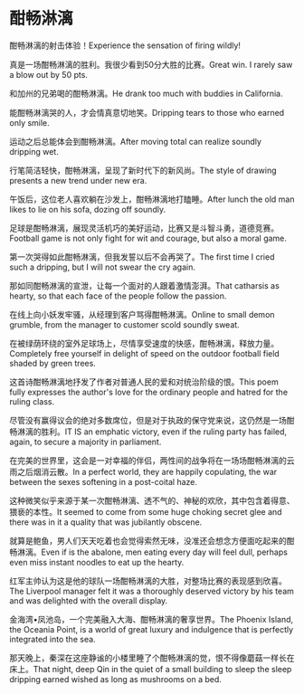 # 酣畅淋漓

<p><span class="chinese">酣畅淋漓的射击体验！</span><span class="english">Experience the sensation of firing wildly!</span></p>

<p><span class="chinese">真是一场酣畅淋漓的胜利。我很少看到50分大胜的比赛。</span><span class="english">Great win. I rarely saw a blow out by 50 pts.</span></p>

<p><span class="chinese">和加州的兄弟喝的酣畅淋漓。</span><span class="english">He drank too much with buddies in California.</span></p>

<p><span class="chinese">能酣畅淋漓哭的人，才会情真意切地笑。</span><span class="english">Dripping tears to those who earned only smile.</span></p>

<p><span class="chinese">运动之后总能体会到酣畅淋漓。</span><span class="english">After moving total can realize soundly dripping wet.</span></p>

<p><span class="chinese">行笔简洁轻快，酣畅淋漓，呈现了新时代下的新风尚。</span><span class="english">The style of drawing presents a new trend under new era.</span></p>

<p><span class="chinese">午饭后，这位老人喜欢躺在沙发上，酣畅淋漓地打瞌睡。</span><span class="english">After lunch the old man likes to lie on his sofa, dozing off soundly.</span></p>

<p><span class="chinese">足球是酣畅淋漓，展现灵活机巧的美好运动，比赛又是斗智斗勇，道德竞赛。</span><span class="english">Football game is not only fight for wit and courage, but also a moral game.</span></p>

<p><span class="chinese">第一次哭得如此酣畅淋漓，但我发誓以后不会再哭了。</span><span class="english">The first time I cried such a dripping, but I will not swear the cry again.</span></p>

<p><span class="chinese">那如同酣畅淋漓的宣泄，让每一个面对的人跟着激情澎湃。</span><span class="english">That catharsis as hearty, so that each face of the people follow the passion.</span></p>

<p><span class="chinese">在线上向小妖发牢骚，从经理到客户骂得酣畅淋漓。</span><span class="english">Online to small demon grumble, from the manager to customer scold soundly sweat.</span></p>

<p><span class="chinese">在被绿荫环绕的室外足球场上，尽情享受速度的快感，酣畅淋漓，释放力量。</span><span class="english">Completely free yourself in delight of speed on the outdoor football field shaded by green trees.</span></p>

<p><span class="chinese">这首诗酣畅淋漓地抒发了作者对普通人民的爱和对统治阶级的恨。</span><span class="english">This poem fully expresses the author's love for the ordinary people and hatred for the ruling class.</span></p>

<p><span class="chinese">尽管没有赢得议会的绝对多数席位，但是对于执政的保守党来说，这仍然是一场酣畅淋漓的胜利。</span><span class="english">IT IS an emphatic victory, even if the ruling party has failed, again, to secure a majority in parliament.</span></p>

<p><span class="chinese">在完美的世界里，这会是一对幸福的伴侣，两性间的战争将在一场场酣畅淋漓的云雨之后烟消云散。</span><span class="english">In a perfect world, they are happily copulating, the war between the sexes softening in a post-coital haze.</span></p>

<p><span class="chinese">这种微笑似乎来源于某一次酣畅淋漓、透不气的、神秘的欢欣，其中包含着得意、猥亵的本性。</span><span class="english">It seemed to come from some huge choking secret glee and there was in it a quality that was jubilantly obscene.</span></p>

<p><span class="chinese">就算是鲍鱼，男人们天天吃着也会觉得索然无味，没准还会想念方便面吃起来的酣畅淋漓。</span><span class="english">Even if is the abalone, men eating every day will feel dull, perhaps even miss instant noodles to eat up the hearty.</span></p>

<p><span class="chinese">红军主帅认为这是他的球队一场酣畅淋漓的大胜，对整场比赛的表现感到欣喜。</span><span class="english">The Liverpool manager felt it was a thoroughly deserved victory by his team and was delighted with the overall display.</span></p>

<p><span class="chinese">金海湾•凤池岛，一个完美融入大海、酣畅淋漓的奢享世界。</span><span class="english">The Phoenix Island, the Oceania Point, is a world of great luxury and indulgence that is perfectly integrated into the sea.</span></p>

<p><span class="chinese">那天晚上，秦深在这座静谧的小楼里睡了个酣畅淋漓的觉，恨不得像蘑菇一样长在床上。</span><span class="english">That night, deep Qin in the quiet of a small building to sleep the sleep dripping earned wished as long as mushrooms on a bed.</span></p>

